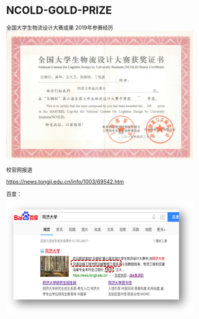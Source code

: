 # NCOLD-GOLD-PRIZE
全国大学生物流设计大赛成果
2019年参赛经历![证书](https://github.com/GaoHuaTJ/NCOLD-GOLD-PRIZE/blob/master/img/Snipaste_2019-10-22_07-40-36.png)

校官网报道

https://news.tongji.edu.cn/info/1003/69542.htm

百度：

![报道](https://github.com/GaoHuaTJ/NCOLD-GOLD-PRIZE/blob/master/img/%E5%9B%BE%E7%89%871.png)
